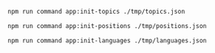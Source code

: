 ```bash
npm run command app:init-topics ./tmp/topics.json
```

```bash
npm run command app:init-positions ./tmp/positions.json
```

```bash
npm run command app:init-languages ./tmp/languages.json
```
